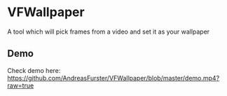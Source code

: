 # VFWallpaper
A tool which will pick frames from a video and set it as your wallpaper

## Demo
Check demo here: https://github.com/AndreasFurster/VFWallpaper/blob/master/demo.mp4?raw=true
